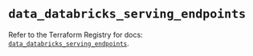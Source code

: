 # `data_databricks_serving_endpoints`

Refer to the Terraform Registry for docs: [`data_databricks_serving_endpoints`](https://registry.terraform.io/providers/databricks/databricks/1.93.0/docs/data-sources/serving_endpoints).
